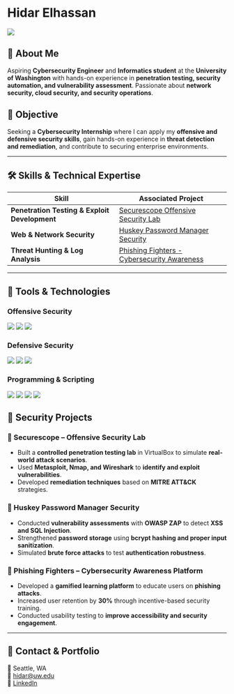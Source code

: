 # Hidar Elhassan
<a href="https://linkedin.com/in/hidar-elhassan">
    <img src="https://img.shields.io/badge/-LinkedIn-0072b1?&style=for-the-badge&logo=linkedin&logoColor=white" />
</a>

## 🔹 About Me  
Aspiring **Cybersecurity Engineer** and **Informatics student** at the **University of Washington** with hands-on experience in **penetration testing, security automation, and vulnerability assessment**. Passionate about **network security, cloud security, and security operations**.

## 🎯 Objective  
Seeking a **Cybersecurity Internship** where I can apply my **offensive and defensive security skills**, gain hands-on experience in **threat detection and remediation**, and contribute to securing enterprise environments.

---

## 🛠 Skills & Technical Expertise  

| **Skill**                                      | **Associated Project**                      |
|-----------------------------------------------|--------------------------------------------|
| **Penetration Testing & Exploit Development** | [Securescope Offensive Security Lab](#) |
| **Web & Network Security**                   | [Huskey Password Manager Security](#) |
| **Threat Hunting & Log Analysis**            | [Phishing Fighters - Cybersecurity Awareness](#) |

---

## 🔧 Tools & Technologies  

### **Offensive Security**
<div>
    <img src="https://img.shields.io/badge/-Kali_Linux-557C94?&style=for-the-badge&logo=KaliLinux&logoColor=white" />
    <img src="https://img.shields.io/badge/-Nmap-004170?&style=for-the-badge&logo=Nmap&logoColor=white" />
    <img src="https://img.shields.io/badge/-Metasploit-000000?&style=for-the-badge&logo=Metasploit&logoColor=white" />
</div>

### **Defensive Security**
<div>
    <img src="https://img.shields.io/badge/-Wireshark-1679A7?&style=for-the-badge&logo=Wireshark&logoColor=white" />
    <img src="https://img.shields.io/badge/-Suricata-EF3B2D?&style=for-the-badge&logo=Suricata&logoColor=white" />
    <img src="https://img.shields.io/badge/-Zeek-777BB4?&style=for-the-badge&logo=Zeek&logoColor=white" />
</div>

### **Programming & Scripting**
<div>
    <img src="https://img.shields.io/badge/-Python-3776AB?&style=for-the-badge&logo=Python&logoColor=white" />
    <img src="https://img.shields.io/badge/-Java-007396?&style=for-the-badge&logo=Java&logoColor=white" />
    <img src="https://img.shields.io/badge/-SQL-4479A1?&style=for-the-badge&logo=MySQL&logoColor=white" />
    <img src="https://img.shields.io/badge/-Bash-121011?&style=for-the-badge&logo=GNUBash&logoColor=white" />
</div>


## 🔬 Security Projects  

### **🔹 Securescope – Offensive Security Lab**
- Built a **controlled penetration testing lab** in VirtualBox to simulate **real-world attack scenarios**.
- Used **Metasploit, Nmap, and Wireshark** to **identify and exploit vulnerabilities**.
- Developed **remediation techniques** based on **MITRE ATT&CK** strategies.

### **🔹 Huskey Password Manager Security**
- Conducted **vulnerability assessments** with **OWASP ZAP** to detect **XSS and SQL Injection**.
- Strengthened **password storage** using **bcrypt hashing and proper input sanitization**.
- Simulated **brute force attacks** to test **authentication robustness**.

### **🔹 Phishing Fighters – Cybersecurity Awareness Platform**
- Developed a **gamified learning platform** to educate users on **phishing attacks**.
- Increased user retention by **30%** through incentive-based security training.
- Conducted usability testing to **improve accessibility and security engagement**.

---

## 🎯 Contact & Portfolio  
📍 Seattle, WA  
📧 hidar@uw.edu  
🔗 [LinkedIn](https://linkedin.com/in/hidar-elhassan)  
